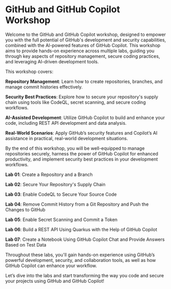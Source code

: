 # GitHub and GitHub Copilot Workshop

Welcome to the GitHub and GitHub Copilot workshop, designed to empower you with the full potential of GitHub's development and security capabilities, combined with the AI-powered features of GitHub Copilot. This workshop aims to provide hands-on experience across multiple labs, guiding you through key aspects of repository management, secure coding practices, and leveraging AI-driven development tools.

This workshop covers:

**Repository Management**: Learn how to create repositories, branches, and manage commit histories effectively.

**Security Best Practices**: Explore how to secure your repository's supply chain using tools like CodeQL, secret scanning, and secure coding workflows.

**AI-Assisted Development**: Utilize GitHub Copilot to build and enhance your code, including REST API development and data analysis.

**Real-World Scenarios**: Apply GitHub’s security features and Copilot’s AI assistance in practical, real-world development situations.

By the end of this workshop, you will be well-equipped to manage repositories securely, harness the power of GitHub Copilot for enhanced productivity, and implement security best practices in your development workflows.

**Lab 01**: Create a Repository and a Branch

**Lab 02**: Secure Your Repository's Supply Chain

**Lab 03**: Enable CodeQL to Secure Your Source Code

**Lab 04**: Remove Commit History from a Git Repository and Push the Changes to GitHub

**Lab 05**: Enable Secret Scanning and Commit a Token

**Lab 06**: Build a REST API Using Quarkus with the Help of GitHub Copilot

**Lab 07**: Create a Notebook Using GitHub Copilot Chat and Provide Answers Based on Test Data


Throughout these labs, you'll gain hands-on experience using GitHub’s powerful development, security, and collaboration tools, as well as how GitHub Copilot can enhance your workflow.

Let’s dive into the labs and start transforming the way you code and secure your projects using GitHub and GitHub Copilot!
